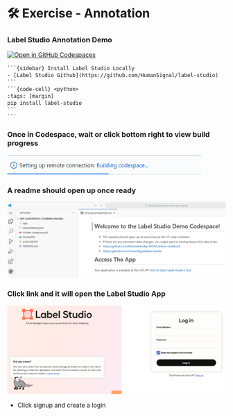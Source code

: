 # 🛠️ Exercise - Annotation

### Label Studio Annotation Demo 
[![Open in GitHub Codespaces](https://github.com/codespaces/badge.svg)](https://codespaces.new/MichaelAkridge-NOAA/ai4me-cookbook?devcontainer_path=.devcontainer%2Flabel-studio-demo%2Fdevcontainer.json)

````{div} full-width
```{sidebar} Install Label Studio Locally
- [Label Studio Github](https://github.com/HumanSignal/label-studio)
```
```{code-cell} <python>
:tags: [margin]
pip install label-studio
```
```
````
### Once in Codespace, wait or click bottom right to view build progress
![](docs/s1.png)
### A readme should open up once ready
![](docs/s2.png)
### Click link and it will open the Label Studio App
![](docs/s3.png)

- Click signup and create a login